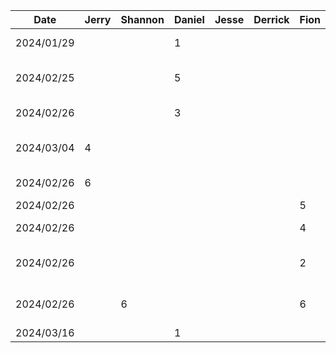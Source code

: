 | Date       | Jerry | Shannon | Daniel | Jesse | Derrick | Fion | Task                        |
|------------|-------|---------|--------|-------|---------|------|-----------------------------|
| 2024/01/29 |       |         | 1      |       |         |      | initial project setup       |
| 2024/02/25 |       |         | 5      |       |         |      | trip configuration frontend |
| 2024/02/26 |       |         | 3      |       |         |      | account creation frontend   |
| 2024/03/04 | 4     |         |        |       |         |      | code management frontend    |
| 2024/02/26 | 6     |         |        |       |         |      | linking pages together      |
| 2024/02/26 |       |         |        |       |         | 5    | login frontend              |
| 2024/02/26 |       |         |        |       |         | 4    | create/join trip frontend   |
| 2024/02/26 |       |         |        |       |         | 2    | figma design+imported theme |
| 2024/02/26 |       | 6       |        |       |         | 6    | create addDestin. frontend  |
| 2024/03/16 |       |         | 1      |       |         |      | package refactor            |
